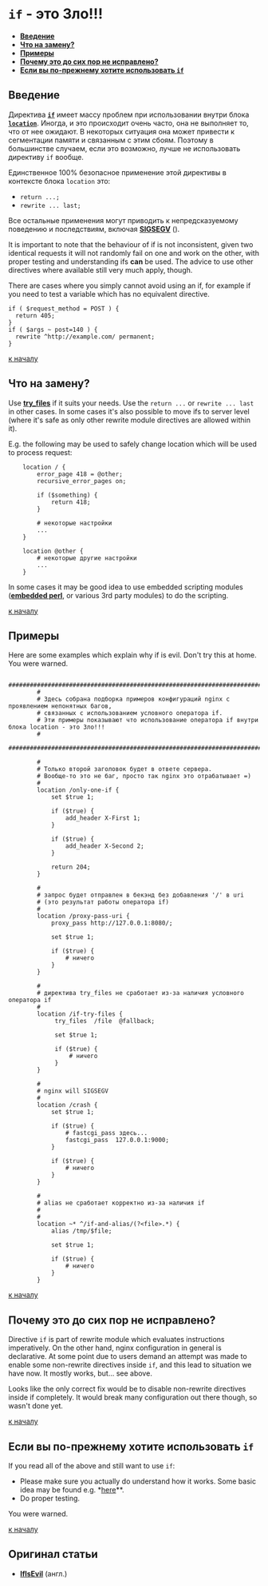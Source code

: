 `if` - это Зло!!!
==========
* **[Введение](#%D0%92%D0%B2%D0%B5%D0%B4%D0%B5%D0%BD%D0%B8%D0%B5)**
* **[Что на замену?](#%D0%A7%D1%82%D0%BE-%D0%BD%D0%B0-%D0%B7%D0%B0%D0%BC%D0%B5%D0%BD%D1%83)**
* **[Примеры](#%D0%9F%D1%80%D0%B8%D0%BC%D0%B5%D1%80%D1%8B)**
* **[Почему это до сих пор не исправлено?](#%D0%9F%D0%BE%D1%87%D0%B5%D0%BC%D1%83-%D1%8D%D1%82%D0%BE-%D0%B4%D0%BE-%D1%81%D0%B8%D1%85-%D0%BF%D0%BE%D1%80-%D0%BD%D0%B5-%D0%B8%D1%81%D0%BF%D1%80%D0%B0%D0%B2%D0%BB%D0%B5%D0%BD%D0%BE)**
* **[Если вы по-прежнему хотите использовать `if`](#%D0%95%D1%81%D0%BB%D0%B8-%D0%B2%D1%8B-%D0%BF%D0%BE-%D0%BF%D1%80%D0%B5%D0%B6%D0%BD%D0%B5%D0%BC%D1%83-%D1%85%D0%BE%D1%82%D0%B8%D1%82%D0%B5-%D0%B8%D1%81%D0%BF%D0%BE%D0%BB%D1%8C%D0%B7%D0%BE%D0%B2%D0%B0%D1%82%D1%8C-if)**


## Введение
Директива **[`if`](http://nginx.org/ru/docs/http/ngx_http_rewrite_module.html#if)** имеет массу проблем при использовании внутри блока **[`location`](http://nginx.org/ru/docs/http/ngx_http_core_module.html#location)**. Иногда, и это происходит очень часто, она не выполняет то, что от нее ожидают. В некоторых ситуация она может привести к сегментации памяти и связанным с этим сбоям. Поэтому в большинстве случаем, если это возможно, лучше не использовать директиву `if` вообще.

Единственное 100% безопасное применение этой директивы в контексте блока `location` это:
* `return ...;`
* `rewrite ... last;`

Все остальные применения могут приводить к непредсказуемому поведению и последствиям, включая **[SIGSEGV](http://ru.wikipedia.org/wiki/SIGSEGV)** ().


It is important to note that the behaviour of if is not inconsistent, given two identical requests it will not randomly fail on one and work on the other, with proper testing and understanding ifs **can** be used. The advice to use other directives where available still very much apply, though.

There are cases where you simply cannot avoid using an if, for example if you need to test a variable which has no equivalent directive.

```nginx
if ( $request_method = POST ) {
  return 405;
}
if ( $args ~ post=140 ) {
  rewrite ^http://example.com/ permanent;
}
```
[к началу](#%D0%98%D1%81%D0%BF%D0%BE%D0%BB%D1%8C%D0%B7%D0%BE%D0%B2%D0%B0%D0%BD%D0%B8%D0%B5-%D0%BE%D0%BF%D0%B5%D1%80%D0%B0%D1%82%D0%BE%D1%80%D0%B0-if-%D0%B2-%D0%B1%D0%BB%D0%BE%D0%BA%D0%B5-location---%D1%8D%D1%82%D0%BE-%D0%97%D0%BB%D0%BE)


## Что на замену?
Use **[try_files](http://nginx.org/ru/docs/http/ngx_http_core_module.html#try_files)** if it suits your needs. Use the `return ...` or `rewrite ... last` in other cases. In some cases it's also possible to move ifs to server level (where it's safe as only other rewrite module directives are allowed within it).

E.g. the following may be used to safely change location which will be used to process request:
```nginx
    location / {
        error_page 418 = @other;
        recursive_error_pages on;
 
        if ($something) {
            return 418;
        }
 
        # некоторые настройки
        ...
    }
 
    location @other {
        # некоторые другие настройки
        ...
    }
```

In some cases it may be good idea to use embedded scripting modules (**[embedded perl](http://nginx.org/ru/docs/http/ngx_http_perl_module.html)**, or various 3rd party modules) to do the scripting.

[к началу](#%D0%98%D1%81%D0%BF%D0%BE%D0%BB%D1%8C%D0%B7%D0%BE%D0%B2%D0%B0%D0%BD%D0%B8%D0%B5-%D0%BE%D0%BF%D0%B5%D1%80%D0%B0%D1%82%D0%BE%D1%80%D0%B0-if-%D0%B2-%D0%B1%D0%BB%D0%BE%D0%BA%D0%B5-location---%D1%8D%D1%82%D0%BE-%D0%97%D0%BB%D0%BE)


## Примеры
Here are some examples which explain why if is evil. Don't try this at home. You were warned.
```nginx
        #########################################################################################
        #
        # Здесь собрана подборка примеров конфигураций nginx с проявлением непонятных багов,
        # связанных с использованием условного оператора if.
        # Эти примеры показывают что использование оператора if внутри блока location - это Зло!!!
        #
        ##########################################################################################
 
        #
        # Только второй заголовок будет в ответе сервера.
        # Вообще-то это не баг, просто так nginx это отрабатывает =)
        #
        location /only-one-if {
            set $true 1;
 
            if ($true) {
                add_header X-First 1;
            }
 
            if ($true) {
                add_header X-Second 2;
            }
 
            return 204;
        }
 
        #
        # запрос будет отправлен в бекэнд без добавления '/' в uri
        # (это результат работы оператора if)
        #
        location /proxy-pass-uri {
            proxy_pass http://127.0.0.1:8080/;
 
            set $true 1;
 
            if ($true) {
                # ничего
            }
        }
 
        #
        # директива try_files не сработает из-за наличия условного оператора if
        #
        location /if-try-files {
             try_files  /file  @fallback;
 
             set $true 1;
 
             if ($true) {
                 # ничего
             }
        }
 
        #
        # nginx will SIGSEGV
        #
        location /crash {
            set $true 1;
 
            if ($true) {
                # fastcgi_pass здесь...
                fastcgi_pass  127.0.0.1:9000;
            }
 
            if ($true) {
                # ничего
            }
        }
 
        #
        # alias не сработает корректно из-за наличия if
        #
        #
        location ~* ^/if-and-alias/(?<file>.*) {
            alias /tmp/$file;
 
            set $true 1;
 
            if ($true) {
                # ничего
            }
        }
```
[к началу](#%D0%98%D1%81%D0%BF%D0%BE%D0%BB%D1%8C%D0%B7%D0%BE%D0%B2%D0%B0%D0%BD%D0%B8%D0%B5-%D0%BE%D0%BF%D0%B5%D1%80%D0%B0%D1%82%D0%BE%D1%80%D0%B0-if-%D0%B2-%D0%B1%D0%BB%D0%BE%D0%BA%D0%B5-location---%D1%8D%D1%82%D0%BE-%D0%97%D0%BB%D0%BE)


## Почему это до сих пор не исправлено?
Directive `if` is part of rewrite module which evaluates instructions imperatively. On the other hand, nginx configuration in general is declarative. At some point due to users demand an attempt was made to enable some non-rewrite directives inside `if`, and this lead to situation we have now. It mostly works, but... see above.

Looks like the only correct fix would be to disable non-rewrite directives inside if completely. It would break many configuration out there though, so wasn't done yet. 

[к началу](#%D0%98%D1%81%D0%BF%D0%BE%D0%BB%D1%8C%D0%B7%D0%BE%D0%B2%D0%B0%D0%BD%D0%B8%D0%B5-%D0%BE%D0%BF%D0%B5%D1%80%D0%B0%D1%82%D0%BE%D1%80%D0%B0-if-%D0%B2-%D0%B1%D0%BB%D0%BE%D0%BA%D0%B5-location---%D1%8D%D1%82%D0%BE-%D0%97%D0%BB%D0%BE)


## Если вы по-прежнему хотите использовать `if`
If you read all of the above and still want to use `if`:
* Please make sure you actually do understand how it works. Some basic idea may be found e.g. *[here](http://agentzh.blogspot.ru/2011/03/how-nginx-location-if-works.html)**.
* Do proper testing. 

You were warned.

[к началу](#%D0%98%D1%81%D0%BF%D0%BE%D0%BB%D1%8C%D0%B7%D0%BE%D0%B2%D0%B0%D0%BD%D0%B8%D0%B5-%D0%BE%D0%BF%D0%B5%D1%80%D0%B0%D1%82%D0%BE%D1%80%D0%B0-if-%D0%B2-%D0%B1%D0%BB%D0%BE%D0%BA%D0%B5-location---%D1%8D%D1%82%D0%BE-%D0%97%D0%BB%D0%BE)


## Оригинал статьи
* **[IfIsEvil](http://wiki.nginx.org/IfIsEvil)** (англ.)
